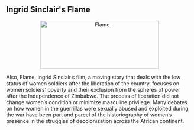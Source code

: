 ## Ingrid Sinclair's Flame

<p align="center"> 
<img src="https://miff.com.au/assets/films/29626/15630130619flamestill.jpg"
 alt="Flame" width="320" height="131"/>   
</p>

Also, Flame, Ingrid Sinclair’s film, a moving story that 
deals with the low status of women soldiers after the 
liberation of the country, focuses on women soldiers’ poverty and their 
exclusion from the spheres of power after the Independence of Zimbabwe. 
The process of liberation did not change women’s condition or minimize 
masculine privilege. Many debates on how women in the guerrillas were 
sexually abused and exploited during the war have been part and 
parcel of the historiography of women’s presence in the struggles
 of decolonization across the African continent. 
